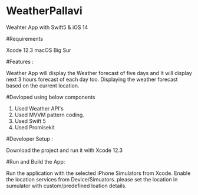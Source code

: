 # WeatherPallavi

Weahter App with Swift5 & iOS 14

#Requirements 

Xcode 12.3  macOS Big Sur

#Features :

Weather App will display the Weather forecast of five days and It will display next 3 hours forecast of each day too. 
Displaying the weather forecast based on the current location.


#Devloped using below components

1. Used Weather API's
2. Used MVVM pattern coding.
3. Used Swift 5
4. Used Promisekit

#Developer Setup :

Download the project and run it with Xcode 12.3 

#Run and Build the App:

Run the application with the selected iPhone Simulators from Xcode.
Enable the location services from Device/Simuators.
please set the location in sumulator with custom/predefined loation details.
